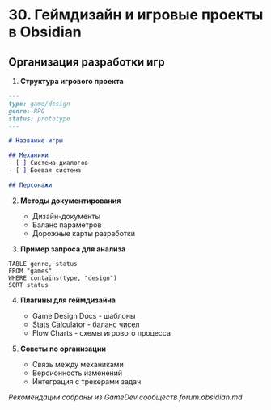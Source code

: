 # 30. Геймдизайн и игровые проекты в Obsidian

## Организация разработки игр

1. **Структура игрового проекта**
```markdown
---
type: game/design
genre: RPG
status: prototype
---

# Название игры

## Механики
- [ ] Система диалогов
- [ ] Боевая система

## Персонажи
```

2. **Методы документирования**
   - Дизайн-документы
   - Баланс параметров
   - Дорожные карты разработки

3. **Пример запроса для анализа**
```dataview
TABLE genre, status
FROM "games"
WHERE contains(type, "design")
SORT status
```

4. **Плагины для геймдизайна**
   - Game Design Docs - шаблоны
   - Stats Calculator - баланс чисел
   - Flow Charts - схемы игрового процесса

5. **Советы по организации**
   - Связь между механиками
   - Версионность изменений
   - Интеграция с трекерами задач

*Рекомендации собраны из GameDev сообществ forum.obsidian.md*